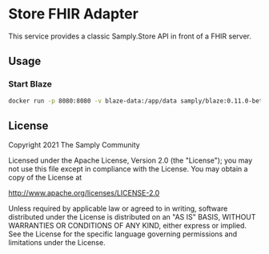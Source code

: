 # Store FHIR Adapter

This service provides a classic Samply.Store API in front of a FHIR server.

## Usage

### Start Blaze

```sh
docker run -p 8080:8080 -v blaze-data:/app/data samply/blaze:0.11.0-beta.1
```


## License

Copyright 2021 The Samply Community

Licensed under the Apache License, Version 2.0 (the "License"); you may not use this file except in compliance with the License. You may obtain a copy of the License at

http://www.apache.org/licenses/LICENSE-2.0

Unless required by applicable law or agreed to in writing, software distributed under the License is distributed on an "AS IS" BASIS, WITHOUT WARRANTIES OR CONDITIONS OF ANY KIND, either express or implied. See the License for the specific language governing permissions and limitations under the License.
